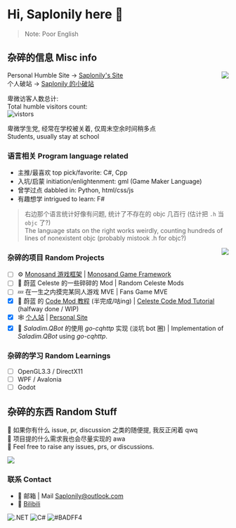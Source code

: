 # Hi, Saplonily here 👋

> Note: Poor English

## 杂碎的信息 Misc info

<img align="right" src="https://api.githubtrends.io/user/svg/Saplonily/langs?time_range=one_year&loc_metric=changed&theme=classic" />

Personal Humble Site -> [Saplonily's Site](https://www.saplonily.link)  
个人破站 -> [Saplonily 的小破站](https://www.saplonily.link)  

卑微访客人数总计:  
Total humble visitors count:  
![vistors](https://count.getloli.com/get/@Saplonily?theme=moebooru)  

卑微学生党, 经常在学校被关着, 仅周末空余时间稍多点  
Students, usually stay at school

### 语言相关 Program language related
- 主推/最喜欢 top pick/favorite: C#, Cpp
- 入坑/启蒙 initiation/enlightenment: gml (Game Maker Language)
- 曾学过点 dabbled in: Python, html/css/js
- 有趣想学 intrigued to learn: F#

> 右边那个语言统计好像有问题, 统计了不存在的 objc 几百行 (估计把 `.h` 当 `objc` 了?)  
> The language stats on the right works weirdly, counting hundreds of lines of nonexistent objc (probably mistook .h for objc?)

<img align="right" src="https://api.githubtrends.io/user/svg/Saplonily/repos?time_range=one_year&group=other&loc_metric=changed&theme=classic"/>

### 杂碎的项目 Random Projects
- [ ] ⚙ [Monosand 游戏框架](https://github.com/Saplonily/Monosand) | [Monosand Game Framework](https://github.com/Saplonily/Monosand)
- [ ] 🍓 蔚蓝 Celeste 的一些碎碎的 Mod | Random Celeste Mods
- [ ] 💤 在一生之内摸完某同人游戏 MVE | Fans Game MVE
- [x] 🍓 蔚蓝 的 [Code Mod 教程](https://celestemod.saplonily.link) (半完成/咕ing) | [Celeste Code Mod Tutorial]((https://celestemod.saplonily.link)) (halfway done / WIP)
- [x] 🕸 [个人站](https://www.saplonily.link) | [Personal Site](https://www.saplonily.link)
- [x] 👀 *Saladim.QBot* 的使用 *go-cqhttp* 实现 (淡坑 bot 圈) | Implementation of *Saladim.QBot* using *go-cqhttp*.

### 杂碎的学习 Random Learnings
- [ ] OpenGL3.3 / DirectX11
- [ ] WPF / Avalonia
- [ ] Godot

## 杂碎的东西 Random Stuff

🤔 如果你有什么 issue, pr, discussion 之类的随便提, 我反正闲着 qwq  
🍕 项目提的什么需求我也会尽量实现的 awa  
🤔 Feel free to raise any issues, prs, or discussions.  

<img src="https://github-readme-stats.vercel.app/api?username=Saplonily"/>

### 联系 Contact
- 💬 邮箱 | Mail [Saplonily@outlook.com](mailto:Saplonily@outlook.com)
- 💬 [Bilibili](https://space.bilibili.com/39046375)

![.NET](https://img.shields.io/badge/-.NET-%235f3cd8)
![C#](https://img.shields.io/badge/C%23-178600)
![#BADFF4](https://img.shields.io/badge/-%23BADFF4-%23badff4)